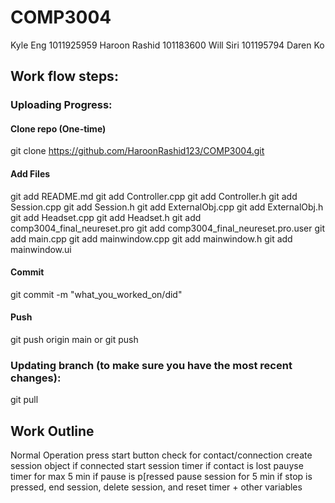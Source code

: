 # COMP3004
Kyle Eng	1011925959
Haroon Rashid 101183600
Will Siri 	101195794
Daren Ko

## Work flow steps:

### Uploading Progress:
#### Clone repo (One-time)
git clone https://github.com/HaroonRashid123/COMP3004.git
#### Add Files
git add README.md
git add Controller.cpp
git add Controller.h
git add Session.cpp
git add Session.h
git add ExternalObj.cpp
git add ExternalObj.h
git add Headset.cpp
git add Headset.h
git add comp3004_final_neureset.pro
git add comp3004_final_neureset.pro.user
git add main.cpp
git add mainwindow.cpp
git add mainwindow.h
git add mainwindow.ui
#### Commit
git commit -m "what_you_worked_on/did"
#### Push
git push origin main
or
git push

### Updating branch (to make sure you have the most recent changes):
git pull

## Work Outline





Normal Operation
press start button
check for contact/connection
create session object
if connected start session timer
if contact is lost pauyse timer for max 5 min
if pause is p[ressed pause session for 5 min
if stop is pressed, end session, delete session, and reset timer + other variables


